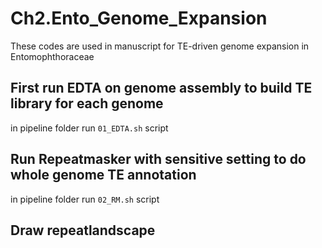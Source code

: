 
# Ch2.Ento_Genome_Expansion
These codes are used in manuscript for TE-driven genome expansion in Entomophthoraceae

## First run EDTA on genome assembly to build TE library for each genome 
in pipeline folder run `01_EDTA.sh` script


## Run Repeatmasker with sensitive setting to do whole genome TE annotation
in pipeline folder run `02_RM.sh` script

## Draw repeatlandscape 